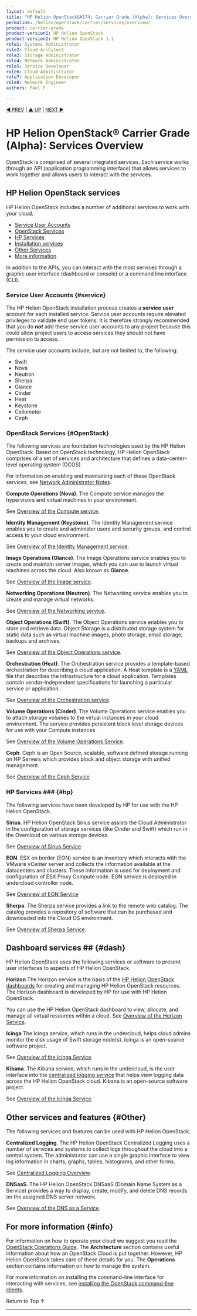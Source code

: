 ```yaml
---
layout: default
title: "HP Helion OpenStack&#174; Carrier Grade (Alpha): Services Overview"
permalink: /helion/openstack/carrier/services/overview/
product: carrier-grade
product-version1: HP Helion OpenStack
product-version2: HP Helion OpenStack 1.1
role1: Systems Administrator 
role2: Cloud Architect 
role3: Storage Administrator 
role4: Network Administrator 
role5: Service Developer 
role6: Cloud Administrator 
role7: Application Developer 
role8: Network Engineer 
authors: Paul F

---
```

<!--UNDER REVISION-->

<script>

function PageRefresh {
onLoad="window.refresh"
}

PageRefresh();

</script>


<p style="font-size: small;"> <a href=" /helion/openstack/1.1/services/overview/">&#9664; PREV</a> | <a href="/helion/openstack/1.1/">&#9650; UP</a> | <a href="/helion/openstack/1.1/support-matrix/"> NEXT &#9654</a> </p>  


# HP Helion OpenStack&#174; Carrier Grade (Alpha): Services Overview

OpenStack is comprised of several integrated services. Each service works through an API (application programming interface) that allows services to work together and allows users to interact with the services.


## HP Helion OpenStack services

HP Helion OpenStack includes a number of additional services to work with your cloud. 

- [Service User Accounts](#service)
- [OpenStack Services](#OpenStack)
- [HP Services](#hp)
- [Installation services](#install)
- [Other Services](#Other)
- [More information](#info)

In addition to the APIs, you can interact with the most services through a graphic user interface (dashboard or console) or a command line interface (CLI).

### Service User Accounts {#service}
The HP Helion OpenStack installation process creates a **service** **user** account for each installed service. Service user accounts require elevated privileges to validate end user tokens. It is therefore strongly recommended that you do ***not*** add these service user accounts to any project because this could allow project users to access services they should not have permission to access. 

The service user accounts include, but are not limited to, the following:

- Swift
- Nova
- Neutron
- Sherpa
- Glance
- Cinder
- Heat
- Keystone
- Ceilometer
- Ceph

### OpenStack Services {#OpenStack}

The following services are foundation technologies used by the HP Helion OpenStack. Based on OpenStack technology, HP Helion OpenStack comprises of a set of services and architecture that defines a data-center-level operating system (DCOS).

For information on enabling and maintaining each of these OpenStack services, see [Network Administrator Notes](/helion/openstack/carrier/network/administrator/notes/).

**Compute Operations (Nova)**. The Compute service manages the hypervisors and virtual machines in your environment. 

See [Overview of the Compute service](/helion/openstack/carrier/services/compute/overview/).

**Identity Management (Keystone)**. The Identity Management service enables you to create and administer users and security groups, and control access to your cloud environment. 

See [Overview of the Identity Management service](/helion/openstack/carrier/services/identity/overview).

**Image Operations (Glance)**. The Image Operations service enables you to create and maintain server images, which you can use to launch virtual machines across the cloud. Also known as **Glance**.

See [Overview of the Image service](/helion/openstack/carrier/services/imaging/overview).

**Networking Operations (Neutron)**. The Networking service enables you to create and manage virtual networks. 

See [Overview of the Networking service](/helion/openstack/carrier/services/networking/overview).

**Object Operations (Swift)**. The Object Operations service enables you to store and retrieve data. Object Storage is a distributed storage system for static data such as virtual machine images, photo storage, email storage, backups and archives. 

See [Overview of the Object Operations service](/helion/openstack/carrier/services/object/overview/).

**Orchestration (Heat)**. The Orchestration service provides a template-based orchestration for describing a cloud application. A Heat template is a [YAML](http://www.yaml.org/) file that describes the infrastructure for a cloud application. Templates contain vendor-independent specifications for launching a particular service or application.  

See [Overview of the Orchestration service](/helion/openstack/carrier/services/orchestration/overview).

**Volume Operations (Cinder)**. The Volume Operations service enables you to attach storage volumes to the virtual instances in your cloud environment. The service provides persistent block level storage devices for use with your Compute instances. 

See [Overview of the Volume Operations Service](/helion/openstack/carrier/services/volume/overview).

<!--
**Metering (Ceilometer)**. The Metering service enables a single infrastructure to collect measurements throughout your cloud environment. 

See [Overview of the Metering Service](/helion/openstack/carrier/services/reporting/overview/).
-->

**Ceph**. Ceph is an Open Source, scalable, software defined storage running on HP Servers which provides block and object storage with unified management. 

See [Overview of the Ceph Service]( /helion/openstack/carrier/services/ceph/)

<!-- Not in Commerical
**Loom**. The Loom service facilitates the comprehension and manipulation of complex systems using the Unity dashboard.

See [Overview of the Loom Service](/helion/openstack/carrier/services/loom/overview/).
-->

### HP Services ### {#hp}

The following services have been developed by HP for use with the HP Helion OpenStack.

**Sirius**. HP Helion OpenStack Sirius service assists the Cloud Administrator in the configuration of storage services (like Cinder and Swift) which run in the Overcloud on various storage devices.

See [Overview of Sirius Service](/helion/openstack/carrier/services/sirius/overview/)

**EON**. ESX on border (EON) service is an inventory which interacts with the VMware vCenter server and collects the information available at the datacenters and clusters. These information is used for deployment and configuration of ESX Proxy Compute node. EON service is deployed in undercloud controller node.

See [Overview of EON Service](/helion/openstack/carrier/services/eon/overview/)

**Sherpa**. The Sherpa service provides a link to the remote web catalog. The catalog provides a repository of software that can be purchased and downloaded into the Cloud OS environment.  

See [Overview of Sherpa Service](/helion/openstack/carrier/services/sherpa/overview).

## Dashboard services ## {#dash}

HP Helion OpenStack uses the following services or software to present user interfaces to aspects of HP Helion OpenStack.

**Horizon** The Horizon service is the basis of the [HP Helion OpenStack dashboards](/helion/openstack/carrier/dashboard/how-works/) for creating and managing HP Helion OpenStack resources. The Horizon dashboard is developed by HP for use with HP Helion OpenStack. 

You can use the HP Helion OpenStack dashboard to view, allocate, and manage all virtual resources within a cloud. 
See [Overview of the Horizon Service](/helion/openstack/1.1/services/horizon/overview/).

**Icinga** The Icinga service, which runs in the undercloud, helps cloud admins monitor the disk usage of Swift storage node(s). Icinga is an open-source software project.

See [Overview of the Icinga Service](/helion/commercial/carrier/services/icinga/).

**Kibana**. The Kibana service, which runs in the undercloud, is the user interface into the [centralized logging service](/helion/openstack/carrier/services/logging/overview/) that helps view logging data across the HP Helion OpenStack cloud. Kibana is an open-source software project.

See [Overview of the Icinga Service](/helion/commercial/carrier/services/kibana/).

## Other services and features {#Other}

The following services and features can be used with HP Helion OpenStack.

**Centralized Logging**. The HP Helion OpenStack Centralized Logging uses a number of services and systems to collect logs throughout the cloud into a central system. The administrator can use a single graphic interface to view log information in charts, graphs, tables, histograms, and other forms. 

See [Centralized Logging Overview](/helion/openstack/carrier/services/logging/overview/).

**DNSaaS**. The HP Helion OpenStack DNSaaS (Domain Name System as a Service) provides a way to display, create, modify, and delete DNS records on the assigned DNS server network. 

See [Overview of the DNS as a Service](/helion/openstack/carrier/install/dnsaas/).




## For more information {#info}
For information on how to operate your cloud we suggest you read the [OpenStack Operations Guide](http://docs.openstack.org/ops/). The **Architecture** section contains useful information about how an OpenStack Cloud is put together. However, HP Helion OpenStack takes care of these details for you. The **Operations** section contains information on how to manage the system.

For more information on installing the command-line interface for interacting with services, see [installing the OpenStack command-line clients](http://docs.openstack.org/user-guide/content/install_clients.html).


 <a href="#top" style="padding:14px 0px 14px 0px; text-decoration: none;"> Return to Top &#8593; </a>

----
